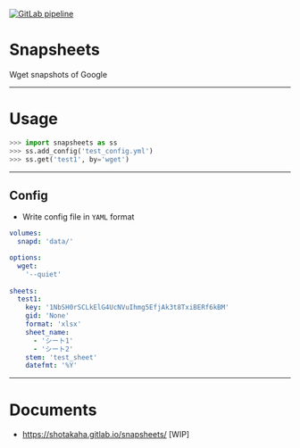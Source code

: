 [![GitLab pipeline](https://img.shields.io/gitlab/pipeline/shotakaha/snapsheets?style=for-the-badge)](https://gitlab.com/shotakaha/snapsheets/builds)


# Snapsheets

Wget snapshots of Google 

---

# Usage

```python
>>> import snapsheets as ss
>>> ss.add_config('test_config.yml')
>>> ss.get('test1', by='wget')
```

---

## Config

- Write config file in ``YAML`` format

```yaml
volumes:
  snapd: 'data/'

options:
  wget:
    '--quiet'
    
sheets:
  test1:
    key: '1NbSH0rSCLkElG4UcNVuIhmg5EfjAk3t8TxiBERf6kBM'
    gid: 'None'
    format: 'xlsx'
    sheet_name:
      - 'シート1'
      - 'シート2'
    stem: 'test_sheet'
    datefmt: '%Y'
```

---

# Documents

- https://shotakaha.gitlab.io/snapsheets/ [WIP]
